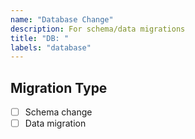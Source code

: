 ```yaml
---
name: "Database Change"
description: For schema/data migrations
title: "DB: "
labels: "database"
---
```


## Migration Type

- [ ] Schema change
- [ ] Data migration
